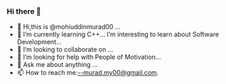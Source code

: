 ### Hi there 👋

- 👋 Hi,this is @mohiuddinmurad00 ...
- 🌱 I’m currently learning C++...
     I’m interesting to learn about Software Development...
- 👯 I’m looking to collaborate on ...
- 🤔 I’m looking for help with People of Motivation...
- 💬 Ask me about anything ...
- 📫 How to reach me:--murad.my00@gmail.com.

